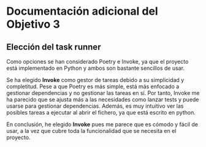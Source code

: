 # Documentación adicional del Objetivo 3

## Elección del task runner

Como opciones se han considerado Poetry e Invoke, ya que el proyecto está implementado en Python y ambos son bastante sencillos de usar.

Se ha elegido **Invoke** como gestor de tareas debido a su simplicidad y completitud. Pese a que Poetry es más simple, está más enfocado a gestionar dependencias y no gestionar las tareas en sí. Por tanto, Invoke me ha parecido que se ajusta más a las necesidades como lanzar tests y puede usarse para gestionar dependencias. Además, es muy intuitivo ver las posibles tareas a ejecutar al abrir el fichero, ya que está escrito en python.

En conclusión, he elegido **Invoke** pues me parece que es cómodo y fácil de usar, a la vez que cubre toda la funcionalidad que se necesita en el proyecto.

